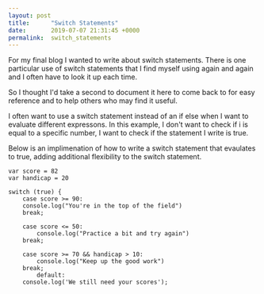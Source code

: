 ```yaml
---
layout: post
title:      "Switch Statements"
date:       2019-07-07 21:31:45 +0000
permalink:  switch_statements
---
```



For my final blog I wanted to write about switch statements. There is one particular use of switch statements that I find myself using again and again and I often have to look it up each time. 

So I thought I'd take a second to document it here to come back to for easy reference and to help others who may find it useful. 

I often want to use a switch statement instead of an if else when I want to evaluate different expressons. In this example, I don't want to check if i is equal to a specific number, I want to check if the statement I write is true.  

Below is an implimenation of how to write a switch statement that evaulates to true, adding additional flexibility to the switch statement. 

```
var score = 82
var handicap = 20

switch (true) {
    case score >= 90:
    console.log("You're in the top of the field")
    break;
		
    case score <= 50:
		console.log("Practice a bit and try again")
    break;
		
    case score >= 70 && handicap > 10:
		console.log("Keep up the good work")
    break;
		default:
    console.log('We still need your scores');
```
